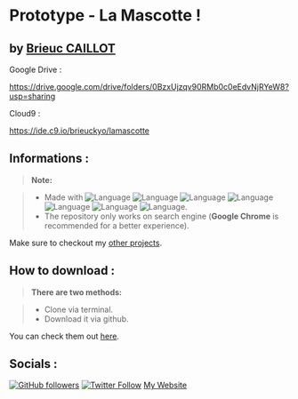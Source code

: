 
**Prototype - La Mascotte  !**
========================

by [Brieuc CAILLOT][1]
----------

Google Drive : 

https://drive.google.com/drive/folders/0BzxUjzqv90RMb0c0eEdvNjRYeW8?usp=sharing

Cloud9 : 

https://ide.c9.io/brieuckyo/lamascotte

Informations :
-------------

> **Note:**

> - Made with ![Language](https://img.shields.io/badge/Language-HTML-e44b23.svg) ![Language](https://img.shields.io/badge/Language-CSS-563d7c.svg) ![Language](https://img.shields.io/badge/Language-Javascript-f1e05a.svg) ![Language](https://img.shields.io/badge/Language-NodeJS-green.svg) ![Language](https://img.shields.io/badge/Framework-JQuery-orange.svg) ![Language](https://img.shields.io/badge/Framework-Bootstrap-blue.svg) ![Language](https://img.shields.io/badge/Framework-SASS-orange.svg).
> - The repository only works on search engine (**Google Chrome** is recommended for a better experience).


Make sure to checkout my [other projects][1].

How to download :
-------------
> **There are two methods:**

> - Clone via terminal.
> - Download it via github.

You can check them out [here][2]. 
	
  [1]: https://github.com/BrieucKyo?tab=repositories
  [2]: https://help.github.com/articles/cloning-a-repository/
  [3]: http://www.brieuc.tk
  
Socials :
-------------
 

[![GitHub followers](https://img.shields.io/github/followers/espadrine.svg?style=social&label=Follow)](https://github.com/BrieucKyo)
[![Twitter Follow](https://img.shields.io/twitter/follow/espadrine.svg?style=social&label=Follow)](https://twitter.com/brieucclt)
[My Website][3]


  
